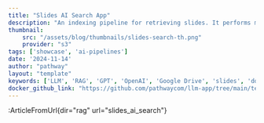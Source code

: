 ```yaml
---
title: "Slides AI Search App"
description: "An indexing pipeline for retrieving slides. It performs multi-modal of PowerPoint and PDF and maintains live index of your slides."
thumbnail: 
    src: "/assets/blog/thumbnails/slides-search-th.png"
    provider: "s3"
tags: ['showcase', 'ai-pipelines']
date: '2024-11-14'
author: "pathway"
layout: "template"
keywords: ['LLM', 'RAG', 'GPT', 'OpenAI', 'Google Drive', 'slides', 'docker', 'yaml', 'multimodal', 'VLM', 'image-to-text']
docker_github_link: "https://github.com/pathwaycom/llm-app/tree/main/templates/slides_ai_search"
---
```


:ArticleFromUrl{dir="rag" url="slides_ai_search"}
